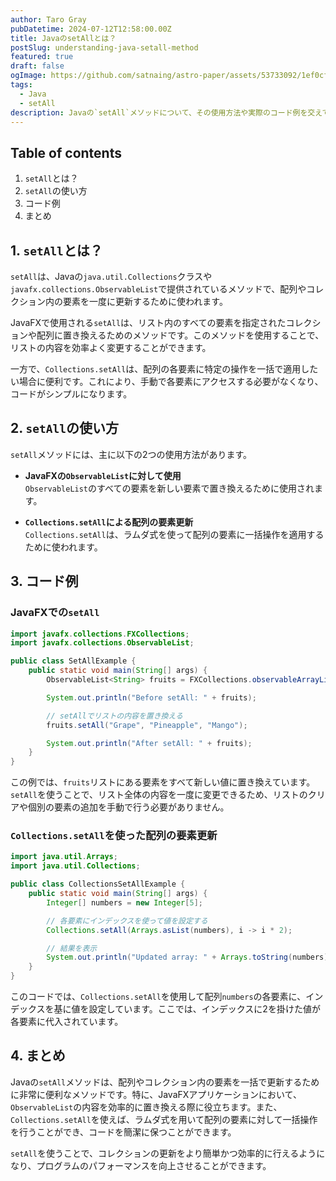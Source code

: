 ```yaml
---
author: Taro Gray
pubDatetime: 2024-07-12T12:58:00.00Z
title: JavaのsetAllとは？
postSlug: understanding-java-setall-method
featured: true
draft: false
ogImage: https://github.com/satnaing/astro-paper/assets/53733092/1ef0cf03-8137-4d67-ac81-84a032119e3a
tags:
  - Java
  - setAll
description: Javaの`setAll`メソッドについて、その使用方法や実際のコード例を交えて詳しく解説します。このメソッドは、配列やコレクションの要素を一度に更新するための便利な機能です。
---
```


## Table of contents

1. `setAll`とは？
2. `setAll`の使い方
3. コード例
4. まとめ

## 1. `setAll`とは？

`setAll`は、Javaの`java.util.Collections`クラスや`javafx.collections.ObservableList`で提供されているメソッドで、配列やコレクション内の要素を一度に更新するために使われます。

JavaFXで使用される`setAll`は、リスト内のすべての要素を指定されたコレクションや配列に置き換えるためのメソッドです。このメソッドを使用することで、リストの内容を効率よく変更することができます。

一方で、`Collections.setAll`は、配列の各要素に特定の操作を一括で適用したい場合に便利です。これにより、手動で各要素にアクセスする必要がなくなり、コードがシンプルになります。

## 2. `setAll`の使い方

`setAll`メソッドには、主に以下の2つの使用方法があります。

- **JavaFXの`ObservableList`に対して使用**  
  `ObservableList`のすべての要素を新しい要素で置き換えるために使用されます。

- **`Collections.setAll`による配列の要素更新**  
  `Collections.setAll`は、ラムダ式を使って配列の要素に一括操作を適用するために使われます。

## 3. コード例

### JavaFXでの`setAll`

```java
import javafx.collections.FXCollections;
import javafx.collections.ObservableList;

public class SetAllExample {
    public static void main(String[] args) {
        ObservableList<String> fruits = FXCollections.observableArrayList("Apple", "Banana", "Orange");

        System.out.println("Before setAll: " + fruits);

        // setAllでリストの内容を置き換える
        fruits.setAll("Grape", "Pineapple", "Mango");

        System.out.println("After setAll: " + fruits);
    }
}
```

この例では、`fruits`リストにある要素をすべて新しい値に置き換えています。`setAll`を使うことで、リスト全体の内容を一度に変更できるため、リストのクリアや個別の要素の追加を手動で行う必要がありません。

### `Collections.setAll`を使った配列の要素更新

```java
import java.util.Arrays;
import java.util.Collections;

public class CollectionsSetAllExample {
    public static void main(String[] args) {
        Integer[] numbers = new Integer[5];

        // 各要素にインデックスを使って値を設定する
        Collections.setAll(Arrays.asList(numbers), i -> i * 2);

        // 結果を表示
        System.out.println("Updated array: " + Arrays.toString(numbers));
    }
}
```

このコードでは、`Collections.setAll`を使用して配列`numbers`の各要素に、インデックスを基に値を設定しています。ここでは、インデックスに2を掛けた値が各要素に代入されています。

## 4. まとめ

Javaの`setAll`メソッドは、配列やコレクション内の要素を一括で更新するために非常に便利なメソッドです。特に、JavaFXアプリケーションにおいて、`ObservableList`の内容を効率的に置き換える際に役立ちます。また、`Collections.setAll`を使えば、ラムダ式を用いて配列の要素に対して一括操作を行うことができ、コードを簡潔に保つことができます。

`setAll`を使うことで、コレクションの更新をより簡単かつ効率的に行えるようになり、プログラムのパフォーマンスを向上させることができます。
